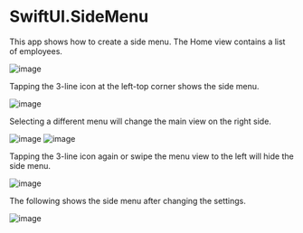 # SwiftUI.SideMenu

This app shows how to create a side menu. The Home view contains a list of employees.

![image](https://user-images.githubusercontent.com/15805568/142950669-c30555cf-699d-4238-9ab6-8103c4333b67.png)

Tapping the 3-line icon at the left-top corner shows the side menu.

![image](https://user-images.githubusercontent.com/15805568/142950842-75cfbac5-c65e-4734-9c73-dd2f9e83544c.png)

Selecting a different menu will change the main view on the right side.

![image](https://user-images.githubusercontent.com/15805568/142951200-3027a55d-61e2-4ccb-bf95-468f4d09bdf8.png)
![image](https://user-images.githubusercontent.com/15805568/142951003-8d324dd0-2034-46de-892d-1f455a9ca065.png)

Tapping the 3-line icon again or swipe the menu view to the left will hide the side menu.

![image](https://user-images.githubusercontent.com/15805568/142951519-bcb8bb8c-15d9-4625-93ac-686ea8d55385.png)

The following shows the side menu after changing the settings.

![image](https://user-images.githubusercontent.com/15805568/142951470-4c927bb0-0150-4c8e-8edb-5021fd0c3765.png)
